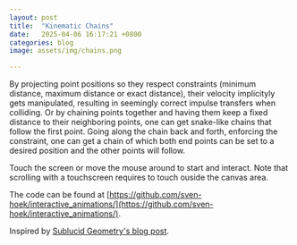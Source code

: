 ```yaml
---
layout: post
title:  "Kinematic Chains"
date:   2025-04-06 16:17:21 +0800
categories: blog
image: assets/img/chains.png

---
```



By projecting point positions so they respect constraints (minimum distance, maximum distance or exact distance), their velocity implicityly gets manipulated, resulting in seemingly correct impulse transfers when colliding.
Or by chaining points together and having them keep a fixed distance to their neighboring points, one can get snake-like chains that follow the first point.
Going along the chain back and forth, enforcing the constraint, one can get a chain of which both end points can be set to a desired position and the other points will follow.
<!-- ![Image](/assets/img/circles_in_circles2.png) -->

Touch the screen or move the mouse around to start and interact. Note that scrolling with a touchscreen requires to touch ouside the canvas area.

<link rel="stylesheet" href="/assets/css/styles.css" />
<canvas id="chainsCanvas" style="touch-action:none;"></canvas>
<script src="/assets/js/interactive_animations/src/util.js"></script>
<script src="/assets/js/interactive_animations/src/vector.js"></script>
<script src="/assets/js/interactive_animations/src/input.js"></script>
<script src="/assets/js/interactive_animations/src/environment.js"></script>
<script src="/assets/js/interactive_animations/src/drawing.js"></script>
<script src="/assets/js/interactive_animations/src/drawables/chains.js"></script>
<script src="/assets/js/interactive_animations/src/drawables/constrained_point.js"></script>
<script src="/assets/js/interactive_animations/src/drawables/mouse_circle.js"></script>
<script src="/assets/js/interactive_animations/chains.js"></script>

The code can be found at [https://github.com/sven-hoek/interactive_animations/](https://github.com/sven-hoek/interactive_animations/).

Inspired by [Sublucid Geometry's blog post](https://zalo.github.io/blog/constraints/).
